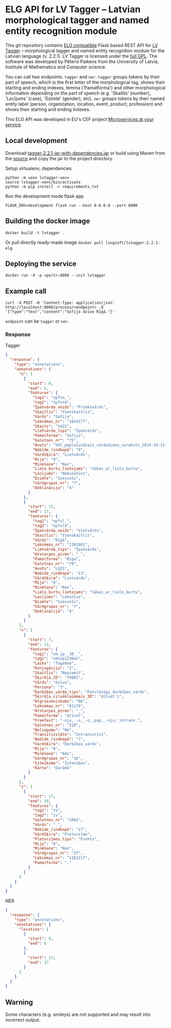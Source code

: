 # ELG API for LV Tagger – Latvian morphological tagger and named entity recognition module

This git repository contains
[ELG compatible](https://european-language-grid.readthedocs.io/en/stable/all/A3_API/LTInternalAPI.html)
Flask based REST API for [LV Tagger](https://github.com/PeterisP/LVTagger) – morphological
tagger and named entity recognition module for the Latvian language (v. 2.2.1).
LV Tagger is licensed under the
[full GPL](https://github.com/PeterisP/LVTagger/blob/master/LICENSE.txt).
The software was developed by Pēteris Paikens from the University of Latvia,
Institute of Mathematics and Computer science.

You can call two endpoints: `tagger` and `ner`.
`tagger` groups tokens by their part of speech, which is the first letter of
the morphological tag, shows their starting and ending indexes, lemma ('Pamatforma')
and other morphological information depending on the part of speech
(e.g. 'Skaitlis' (number), 'Locījums' (case), 'Dzimte' (gender), etc).
`ner` groups tokens by their named entity label (person, organization, location,
event, product, profession) and shows their starting and ending indexes.

This ELG API was developed in EU's CEF project
[Microservices at your service](https://www.lingsoft.fi/en/microservices-at-your-service-bridging-gap-between-nlp-research-and-industry).

## Local development

Download [tagger-2.2.1-jar-with-dependencies.jar](https://search.maven.org/remotecontent?filepath=lv/ailab/morphology/tagger/2.2.1/tagger-2.2.1-jar-with-dependencies.jar)
or build using Maven from the [source](https://github.com/PeterisP/LVTagger)
and copy the jar to the project directory.

Setup virtualenv, dependencies
```
python -m venv lvtagger-venv
source lvtagger-venv/bin/activate
python -m pip install -r requirements.txt
```

Run the development mode flask app
```
FLASK_ENV=development flask run --host 0.0.0.0 --port 8000
```

## Building the docker image

```
docker build -t lvtagger .
```

Or pull directly ready-made image `docker pull lingsoft/lvtagger:2.2.1-elg`.

## Deploying the service

```
docker run -d -p <port>:8000 --init lvtagger
```

## Example call

```
curl -X POST -H 'Content-Type: application/json' http://localhost:8000/process/<endpoint> -d '{"type":"text","content":"Sofija dzīvo Rīgā."}'
```

`endpoint` can be `tagger` or `ner`.

### Response

Tagger

```json
{
  "response": {
    "type": "annotations",
    "annotations": {
      "n": [
        {
          "start": 0,
          "end": 6,
          "features": {
            "tag1": "npfsn_",
            "tag2": "npfsn4",
            "Īpašvārda_veids": "Priekšvārds",
            "Skaitlis": "Vienskaitlis",
            "Vārds": "Sofija",
            "Leksēmas_nr": "1034177",
            "Skaits": "5422",
            "Lietvārda_tips": "Īpašvārds",
            "Pamatforma": "Sofija",
            "Galotnes_nr": "75",
            "Avots": "VVC_paplašinātais_vārdadienu_saraksts_2014-10-31",
            "Nobīde_rindkopā": "0",
            "Vārdšķira": "Lietvārds",
            "Mija": "0",
            "Minēšana": "Nav",
            "Lielo_burtu_lietojums": "Sākas_ar_lielo_burtu",
            "Locījums": "Nominatīvs",
            "Dzimte": "Sieviešu",
            "Vārdgrupas_nr": "7",
            "Deklinācija": "4"
          }
        },
        {
          "start": 13,
          "end": 17,
          "features": {
            "tag1": "npfsl_",
            "tag2": "npfsl4",
            "Īpašvārda_veids": "Vietvārds",
            "Skaitlis": "Vienskaitlis",
            "Vārds": "Rīgā",
            "Leksēmas_nr": "1101861",
            "Lietvārda_tips": "Īpašvārds",
            "Atstarpes_pirms": "_",
            "Pamatforma": "Rīga",
            "Galotnes_nr": "79",
            "Avots": "LĢIS",
            "Nobīde_rindkopā": "13",
            "Vārdšķira": "Lietvārds",
            "Mija": "0",
            "Minēšana": "Nav",
            "Lielo_burtu_lietojums": "Sākas_ar_lielo_burtu",
            "Locījums": "Lokatīvs",
            "Dzimte": "Sieviešu",
            "Vārdgrupas_nr": "7",
            "Deklinācija": "4"
          }
        }
      ],
      "v": [
        {
          "start": 7,
          "end": 12,
          "features": {
            "tag1": "vm_ip__30__",
            "tag2": "vmnipi230an",
            "Laiks": "Tagadne",
            "Konjugācija": "2",
            "Skaitlis": "Nepiemīt",
            "Šķirkļa_ID": "79002",
            "Vārds": "dzīvo",
            "Persona": "3",
            "Darbības_vārda_tips": "Patstāvīgs_darbības_vārds",
            "Šķirkļa_cilvēklasāmais_ID": "dzīvot:1",
            "Atgriezeniskums": "Nē",
            "Leksēmas_nr": "81176",
            "Atstarpes_pirms": "_",
            "Pamatforma": "dzīvot",
            "FreeText": "-oju,_-o,_-o,_pag._-oju;_intrans.",
            "Galotnes_nr": "228",
            "Noliegums": "Nē",
            "Transitivitāte": "Intransitīvs",
            "Nobīde_rindkopā": "7",
            "Vārdšķira": "Darbības_vārds",
            "Mija": "0",
            "Minēšana": "Nav",
            "Vārdgrupas_nr": "16",
            "Izteiksme": "Īstenības",
            "Kārta": "Darāmā"
          }
        }
      ],
      "z": [
        {
          "start": 17,
          "end": 18,
          "features": {
            "tag1": "zs",
            "tag2": "zs",
            "Galotnes_nr": "2092",
            "Vārds": ".",
            "Nobīde_rindkopā": "17",
            "Vārdšķira": "Pieturzīme",
            "Pieturzīmes_tips": "Punkts",
            "Mija": "0",
            "Minēšana": "Nav",
            "Vārdgrupas_nr": "37",
            "Leksēmas_nr": "1101217",
            "Pamatforma": "."
          }
        }
      ]
    }
  }
}
```

NER

```json
{
  "response": {
    "type": "annotations",
    "annotations": {
      "location": [
        {
          "start": 0,
          "end": 6
        },
        {
          "start": 13,
          "end": 17
        }
      ]
    }
  }
}
```

## Warning

Some characters (e.g. smileys) are not supported and may result into incorrect output. 
